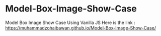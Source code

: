 # Model-Box-Image-Show-Case
Model Box Image Show Case Using Vanilla JS 
Here is the link : https://muhammadzohaibawan.github.io/Model-Box-Image-Show-Case/
